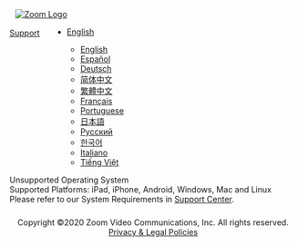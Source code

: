 <!doctype html>
<html xmlns:fb="http://ogp.me/ns/fb#" lang="en-US">
<head prefix="og: http://ogp.me/ns# fb: http://ogp.me/ns/fb# zoomvideocall: http://ogp.me/ns/fb/zoomvideocall#">
<title>Unsupported Operating System - Zoom</title>
<meta http-equiv="X-UA-Compatible" content="IE=edge,Chrome=1">
<meta http-equiv="Content-Type" content="text/html; charset=utf-8" />
<meta name="viewport" content="width=device-width, initial-scale=1, minimum-scale=1.0">
<meta name="keywords" content="zoom, zoom.us, video conferencing, video conference, online meetings, web meeting, video meeting, cloud meeting, cloud video, group video call, group video chat, screen share, application share, mobility, mobile collaboration, desktop share, video collaboration, group messaging" />
<meta name="description" content="Zoom is the leader in modern enterprise video communications, with an easy, reliable cloud platform for video and audio conferencing, chat, and webinars across mobile, desktop, and room systems. Zoom Rooms is the original software-based conference room solution used around the world in board, conference, huddle, and training rooms, as well as executive offices and classrooms. Founded in 2011, Zoom helps businesses and organizations bring their teams together in a frictionless environment to get more done. Zoom is a publicly traded company headquartered in San Jose, CA." />
<meta property="og:type" content="activity" />
<meta property="og:title" content="Join our Cloud HD Video Meeting" />
<meta property="og:description" content="Zoom is the leader in modern enterprise video communications, with an easy, reliable cloud platform for video and audio conferencing, chat, and webinars across mobile, desktop, and room systems. Zoom Rooms is the original software-based conference room solution used around the world in board, conference, huddle, and training rooms, as well as executive offices and classrooms. Founded in 2011, Zoom helps businesses and organizations bring their teams together in a frictionless environment to get more done. Zoom is a publicly traded company headquartered in San Jose, CA." />
<meta property="og:url" content="https://clarusway.zoom.us/j/99476142202?pwd=Rk5HcnZhWG9BUFd3NWJMeDFDd2F3Zz09" />
<meta property="og:image" content="https://d24cgw3uvb9a9h.cloudfront.net/static/94034/image/thumb.png" />
<meta property="og:site_name" content="Zoom Video" />
<meta property="fb:app_id" content="113289095462482" />
<meta property="twitter:account_id" content="522701657" />
<link rel="shortcut icon" href="https://d24cgw3uvb9a9h.cloudfront.net/zoom.ico" />
<script src="https://d24cgw3uvb9a9h.cloudfront.net/static/94034/js/app/conference/platform-detect.min.js"></script>
<!--<![endif]-->
<!--[if !IE]><!-->
<script type="text/javascript">
if (!/BlackBerry/i.test(navigator.userAgent)) {
var isBB = /BlackBerry/i.test(navigator.platform);
if (isBB) {
var url = window.location.href;
if (url.indexOf('?') < 0) {
url += '?';
} else {
url += '&';
}
url += "os=bb&browser=bb10";
window.location.href = url;
}
}
var platform = ZoomPlatformDetect();
if (!/iPad/i.test(navigator.userAgent) && platform.device.isIpad) {
if (!/os=ipad/.test(location.href)) {
location.href = location.href + (/\?/.test(location.href) ? '&' : '?') + 'os=ipad'
}
} else if (!/iPhone|iPod/i.test(navigator.userAgent) && (platform.os.isIos && platform.device.isPhone)) {
if (!/os=iphone/.test(location.href)) {
location.href = location.href + (/\?/.test(location.href) ? '&' : '?') + 'os=iphone'
}
}
</script>
<!--<![endif]-->
<link type="text/css" rel="stylesheet" href="https://d24cgw3uvb9a9h.cloudfront.net/static/94034/css/all.min.css" />
<link rel="stylesheet" type="text/css" href="https://d24cgw3uvb9a9h.cloudfront.net/static/94034/css/vue/zoom-components.min.css"/>
<link rel="stylesheet" type="text/css" href="https://d24cgw3uvb9a9h.cloudfront.net/static/94034/js/lib/vue/advanced/popup-captcha/popup-captcha.min.css"/>
<link type="text/css" rel="stylesheet" href="https://d24cgw3uvb9a9h.cloudfront.net/static/94034/css/launch.min.css" />
<script type="text/javascript">
var resourceAccountIdRoutingURl = "t_x_zm_aid=XzqqRIjkQLGeBvJfwuztqQ&t_x_zm_haid=629";
resourceAccountIdRoutingURl = resourceAccountIdRoutingURl==""?undefined:resourceAccountIdRoutingURl;
</script>
<script>
window.dataLayer = window.dataLayer || [];
window.dataLayer.push({
'country': 'gr'
});
</script>
</head>
<body class=" join-frame    " data-cd=".zoom.us">
<input type="hidden" id="data_mtg_num" value="" />
<input type="hidden" id="data_mtg_id" value="" />
<input type="hidden" id="data_req_id" value="c5696a07ae9a4e629b2d44c113b357ee" />
<input type="hidden" id="data_is_iframe_verified" value="false"/><input type="hidden" id="data_pwd" value="Rk5HcnZhWG9BUFd3NWJMeDFDd2F3Zz09" />
<input type="hidden" id="data_uname" value="" />
<input type="hidden" id="data_wtk" value="" />
<input type="hidden" id="data_uid" value="" />
<input type="hidden" id="data_stype" value="" />
<input type="hidden" id="data_token" value="" />
<div id="header_container" class="">
<div id="header_outer" class="container clearfix">
<div id="header" class="clearfix">
<div class="left">
<a class="imglink" href="https://clarusway.zoom.us/" style="margin-left: 10px;">
<img class="logo" src="https://d24cgw3uvb9a9h.cloudfront.net/static/94034/image/new/ZoomLogo.png" alt="Zoom Logo"/>
</a>
</div>
<div class="action-btns">
<div style="display:inline-block;vertical-align: top;">
<a target="_blank" style="line-height: 50px;" href="https://support.zoom.us/hc/en-us">Support</a>
</div>
<div style="display: inline-block;padding-left: 20px;">
<ul>
<li>
<div class="dropdown-language dropdown" role="presentation">
<a href="javascript:;" class="dropdown-toggle" data-toggle="dropdown" data-hover="dropdown" data-close-others="true">
<span>English</span>
<span class="caret"></span>
</a>
<ul class="dropdown-menu pull-right">
<li class="active"><a href="javascript:;" data-locale="en-US">English</a></li>
<li class=""><a href="javascript:;" data-locale="es-ES">Español</a></li>
<li class=""><a href="javascript:;" data-locale="de-DE">Deutsch</a></li>
<li class=""><a href="javascript:;" data-locale="zh-CN">简体中文</a></li>
<li class=""><a href="javascript:;" data-locale="zh-TW">繁體中文</a></li>
<li class=""><a href="javascript:;" data-locale="fr-FR">Français</a></li>
<li class=""><a href="javascript:;" data-locale="pt-PT">Portuguese</a></li>
<li class=""><a href="javascript:;" data-locale="jp-JP">日本語</a></li>
<li class=""><a href="javascript:;" data-locale="ru-RU">Русский</a></li>
<li class=""><a href="javascript:;" data-locale="ko-KO">한국어</a></li>
<li class=""><a href="javascript:;" data-locale="it-IT">Italiano</a></li>
<li class=""><a href="javascript:;" data-locale="vi-VN">Tiếng Việt</a></li>
</ul>
</div>
</li>
</ul>
</div>
</div>
</div>
</div>
</div>
<div id="content_container">
<div id="launch_meeting" class="error">
<div class="launch-section">
<div class="title">
Unsupported Operating System</div>
<div class="error">
Supported Platforms: iPad, iPhone, Android, Windows, Mac and Linux<br/>
Please refer to our System Requirements in <a href="/zendesk/sso?return_to=https://support.zoom.us/hc/en-us/articles/201362023-System-Requirements" target="_blank">Support Center</a>.</div>
</div>
</div>
</div>
<div id="footer_container"  >
<div id="footer" class="container">
<div id="footer-links">
<div class="sublinks">
<p style="text-align: center; margin-top: 24px;">Copyright &copy;2020 Zoom Video Communications, Inc. All rights reserved. <br/>
<a href="https://clarusway.zoom.us/legal">Privacy & Legal Policies</a>
</p>
</div>
</div>
</div>
</div>
<script type="text/javascript">
var SB = {
version: '4.0.94034.0731.53d32c7b',
contextPath: '',
baseUrl: 'https://clarusway.zoom.us',
baseStaticUrl: 'https://d24cgw3uvb9a9h.cloudfront.net/static/94034',
loggedIn: false,
fbAppkey: '113289095462482'
};
</script>
<script src="https://d24cgw3uvb9a9h.cloudfront.net/static/94034/js/lib/vue/vue.min.js"></script>
<script src="https://d24cgw3uvb9a9h.cloudfront.net/static/94034/js/lib/vue/advanced/popup-captcha/popup-captcha.min.js"></script>
<script type="text/javascript" src="https://d24cgw3uvb9a9h.cloudfront.net/static/94034/js/all.min.js"></script>
<script type="text/javascript">
$.i18n.load({
"common.btn_close": "Close",
"common.btn_yes": "Yes",
"common.btn_no": "No",
"common.title.prompt": "Prompt",
"common.title.confirmation": "Confirmation",
"common.unknown_error": "Unknown Error!",
"common.error": "Error",
"common.enter_time_in_12_hour": "Please enter a valid time in 12-hour",
"jquery.validation_required":"This field is required.",
"jquery.validation_remote":"Please fix this field.",
"jquery.validation_email":"Please enter a valid email address.",
"jquery.validation_url":"Please enter a valid URL.",
"jquery.validation_date":"Please enter a valid date.",
"jquery.validation_dateISO":"Please enter a valid date (ISO).",
"jquery.validation_number":"Please enter a valid number.",
"jquery.validation_digits":"Please enter only digits.",
"jquery.validation_creditcard":"Please enter a valid credit card number.",
"jquery.validation_equalTo":"Please enter the same value again.",
"jquery.validation_maxlength":"Please enter no more than {0} characters.",
"jquery.validation_minlength":"Please enter at least {0} characters.",
"jquery.validation_rangelength":"Please enter a value between {0} and {1} characters long.",
"jquery.validation_range":"Please enter a value between {0} and {1}.",
"jquery.validation_max":"Please enter a value less than or equal to {0}.",
"jquery.validation_min":"Please enter a value greater than or equal to {0}."
});
</script>
<script type="text/javascript" src="https://d24cgw3uvb9a9h.cloudfront.net/static/94034/js/app/jquery.validate.message.min.js"></script>
<script type="text/javascript">
$.i18n.load({
"join.meeting_preparing":"Your meeting is preparing...",
"join.close_chrome_try_again":"Please close all your Chrome browsers and then re-start the Chrome browser to try again.",
"join.close_firefox_try_again":"Please close all your Firefox browsers and then re-start the Firefox browser to try again.",
"join.close_browser_try_again":"Please close all your browsers and then re-start the browser to try again.",
"join.update_version_try_again":"Please update to a new version, then close all your browsers and re-start the browser to try again."
});
</script>
<style>
.ada-embed-drawer__iframe-container{
max-height: 550px !important;
max-width: 330px !important;
margin: 10px 10px 10px 10px !important;
}
</style>
<script type="text/javascript">
window.zESettings = {webWidget: {}};
window.zESettings.webWidget.chat = {};
window.zESettings.webWidget.chat.connectOnPageLoad=false;
window.adaSettings = {
adaReadyCallback: function (props) {
if (props.isRolledOut === false) {
setTimeout(function(){
try {
document.getElementById('ada-embed').style.display = 'none';
document.querySelector('.ada-embed-button-container').style.display = 'none';
} catch (error) {}
zE(function() {
zE.setLocale('en-us');
var execUrl = /\/j\/(\d+)(\?\w+=[^ ]*)?/ig.exec('\/j/99476142202');
if (execUrl && execUrl.length){
zE.setHelpCenterSuggestions({ labels: ['join_meeting'] });
}
});
});
} else {
zE('webWidget', 'hide');
}
},
authCallback: function(callback) {
var isIE = false;
if (isIE) {
$.ajax({
type: "GET",
url: "/zendesk/chat_jwt",
dataType: 'text',
success: function(response) {
callback(response);
}
});
} else {
fetch("/zendesk/chat_jwt").then(function(res) {
res.text().then(function(jwt){
callback(jwt);
});
});
}
},
hideMask: true,
crossWindowPersistence: {enabled: true,domain: ".zoom.us"},
styles: "*{font-size: 14px !important;}",
language: "en",
metaFields: {
support_chat: true,
group: "support",
country: "gr"
}
}
</script>
<script async id="__ada" data-handle="zoom" src="https://static.ada.support/embed.js"></script>
<script async id="ze-snippet" src="https://static.zdassets.com/ekr/snippet.js?key=f022518e-a528-43eb-b7d9-6af79e1de3db"> </script>
</body>
</html>
